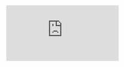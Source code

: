 ![Leap year program flowchart with error handling](https://github.com/pettigrt/CS362_HW3_leap_year/blob/main/readme.md)